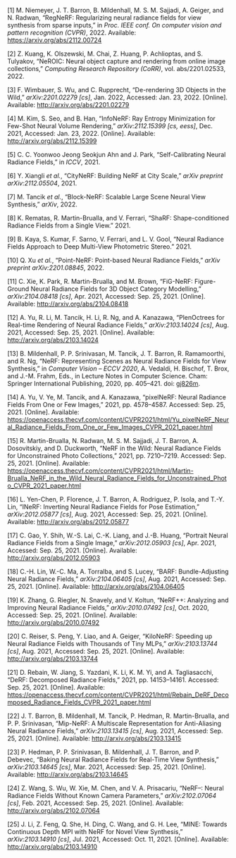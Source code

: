 <span class="csl-left-margin">\[1\] </span><span
class="csl-right-inline">M. Niemeyer, J. T. Barron, B. Mildenhall, M. S.
M. Sajjadi, A. Geiger, and N. Radwan, “RegNeRF: Regularizing neural
radiance fields for view synthesis from sparse inputs,” in *Proc. IEEE
conf. On computer vision and pattern recognition (CVPR)*, 2022.
Available: <https://arxiv.org/abs/2112.00724></span>

<span class="csl-left-margin">\[2\] </span><span
class="csl-right-inline">Z. Kuang, K. Olszewski, M. Chai, Z. Huang, P.
Achlioptas, and S. Tulyakov, “NeROIC: Neural object capture and
rendering from online image collections,” *Computing Research Repository
(CoRR)*, vol. abs/2201.02533, 2022.</span>

<span class="csl-left-margin">\[3\] </span><span
class="csl-right-inline">F. Wimbauer, S. Wu, and C. Rupprecht,
“De-rendering 3D Objects in the Wild,” *arXiv:2201.02279 \[cs\]*, Jan.
2022, Accessed: Jan. 23, 2022. \[Online\]. Available:
<http://arxiv.org/abs/2201.02279></span>

<span class="csl-left-margin">\[4\] </span><span
class="csl-right-inline">M. Kim, S. Seo, and B. Han, “InfoNeRF: Ray
Entropy Minimization for Few-Shot Neural Volume Rendering,”
*arXiv:2112.15399 \[cs, eess\]*, Dec. 2021, Accessed: Jan. 23, 2022.
\[Online\]. Available: <http://arxiv.org/abs/2112.15399></span>

<span class="csl-left-margin">\[5\] </span><span
class="csl-right-inline">C. C. Yoonwoo Jeong Seokjun Ahn and J. Park,
“Self-Calibrating Neural Radiance Fields,” in *ICCV*, 2021.</span>

<span class="csl-left-margin">\[6\] </span><span
class="csl-right-inline">Y. Xiangli *et al.*, “CityNeRF: Building NeRF
at City Scale,” *arXiv preprint arXiv:2112.05504*, 2021.</span>

<span class="csl-left-margin">\[7\] </span><span
class="csl-right-inline">M. Tancik *et al.*, “Block-NeRF: Scalable Large
Scene Neural View Synthesis,” *arXiv*, 2022.</span>

<span class="csl-left-margin">\[8\] </span><span
class="csl-right-inline">K. Rematas, R. Martin-Brualla, and V. Ferrari,
“ShaRF: Shape-conditioned Radiance Fields from a Single View.”
2021.</span>

<span class="csl-left-margin">\[9\] </span><span
class="csl-right-inline">B. Kaya, S. Kumar, F. Sarno, V. Ferrari, and L.
V. Gool, “Neural Radiance Fields Approach to Deep Multi-View Photometric
Stereo.” 2021.</span>

<span class="csl-left-margin">\[10\] </span><span
class="csl-right-inline">Q. Xu *et al.*, “Point-NeRF: Point-based Neural
Radiance Fields,” *arXiv preprint arXiv:2201.08845*, 2022.</span>

<span class="csl-left-margin">\[11\] </span><span
class="csl-right-inline">C. Xie, K. Park, R. Martin-Brualla, and M.
Brown, “FiG-NeRF: Figure-Ground Neural Radiance Fields for 3D Object
Category Modelling,” *arXiv:2104.08418 \[cs\]*, Apr. 2021, Accessed:
Sep. 25, 2021. \[Online\]. Available:
<http://arxiv.org/abs/2104.08418></span>

<span class="csl-left-margin">\[12\] </span><span
class="csl-right-inline">A. Yu, R. Li, M. Tancik, H. Li, R. Ng, and A.
Kanazawa, “PlenOctrees for Real-time Rendering of Neural Radiance
Fields,” *arXiv:2103.14024 \[cs\]*, Aug. 2021, Accessed: Sep. 25, 2021.
\[Online\]. Available: <http://arxiv.org/abs/2103.14024></span>

<span class="csl-left-margin">\[13\] </span><span
class="csl-right-inline">B. Mildenhall, P. P. Srinivasan, M. Tancik, J.
T. Barron, R. Ramamoorthi, and R. Ng, “NeRF: Representing Scenes as
Neural Radiance Fields for View Synthesis,” in *Computer Vision – ECCV
2020*, A. Vedaldi, H. Bischof, T. Brox, and J.-M. Frahm, Eds., in
Lecture Notes in Computer Science. Cham: Springer International
Publishing, 2020, pp. 405–421. doi:
[gj826m](https://doi.org/gj826m).</span>

<span class="csl-left-margin">\[14\] </span><span
class="csl-right-inline">A. Yu, V. Ye, M. Tancik, and A. Kanazawa,
“<span class="nocase">pixelNeRF</span>: Neural Radiance Fields From One
or Few Images,” 2021, pp. 4578–4587. Accessed: Sep. 25, 2021.
\[Online\]. Available:
<https://openaccess.thecvf.com/content/CVPR2021/html/Yu_pixelNeRF_Neural_Radiance_Fields_From_One_or_Few_Images_CVPR_2021_paper.html></span>

<span class="csl-left-margin">\[15\] </span><span
class="csl-right-inline">R. Martin-Brualla, N. Radwan, M. S. M. Sajjadi,
J. T. Barron, A. Dosovitskiy, and D. Duckworth, “NeRF in the Wild:
Neural Radiance Fields for Unconstrained Photo Collections,” 2021, pp.
7210–7219. Accessed: Sep. 25, 2021. \[Online\]. Available:
<https://openaccess.thecvf.com/content/CVPR2021/html/Martin-Brualla_NeRF_in_the_Wild_Neural_Radiance_Fields_for_Unconstrained_Photo_CVPR_2021_paper.html></span>

<span class="csl-left-margin">\[16\] </span><span
class="csl-right-inline">L. Yen-Chen, P. Florence, J. T. Barron, A.
Rodriguez, P. Isola, and T.-Y. Lin, “INeRF: Inverting Neural Radiance
Fields for Pose Estimation,” *arXiv:2012.05877 \[cs\]*, Aug. 2021,
Accessed: Sep. 25, 2021. \[Online\]. Available:
<http://arxiv.org/abs/2012.05877></span>

<span class="csl-left-margin">\[17\] </span><span
class="csl-right-inline">C. Gao, Y. Shih, W.-S. Lai, C.-K. Liang, and
J.-B. Huang, “Portrait Neural Radiance Fields from a Single Image,”
*arXiv:2012.05903 \[cs\]*, Apr. 2021, Accessed: Sep. 25, 2021.
\[Online\]. Available: <http://arxiv.org/abs/2012.05903></span>

<span class="csl-left-margin">\[18\] </span><span
class="csl-right-inline">C.-H. Lin, W.-C. Ma, A. Torralba, and S. Lucey,
“BARF: Bundle-Adjusting Neural Radiance Fields,” *arXiv:2104.06405
\[cs\]*, Aug. 2021, Accessed: Sep. 25, 2021. \[Online\]. Available:
<http://arxiv.org/abs/2104.06405></span>

<span class="csl-left-margin">\[19\] </span><span
class="csl-right-inline">K. Zhang, G. Riegler, N. Snavely, and V.
Koltun, “NeRF++: Analyzing and Improving Neural Radiance Fields,”
*arXiv:2010.07492 \[cs\]*, Oct. 2020, Accessed: Sep. 25, 2021.
\[Online\]. Available: <http://arxiv.org/abs/2010.07492></span>

<span class="csl-left-margin">\[20\] </span><span
class="csl-right-inline">C. Reiser, S. Peng, Y. Liao, and A. Geiger,
“KiloNeRF: Speeding up Neural Radiance Fields with Thousands of Tiny
MLPs,” *arXiv:2103.13744 \[cs\]*, Aug. 2021, Accessed: Sep. 25, 2021.
\[Online\]. Available: <http://arxiv.org/abs/2103.13744></span>

<span class="csl-left-margin">\[21\] </span><span
class="csl-right-inline">D. Rebain, W. Jiang, S. Yazdani, K. Li, K. M.
Yi, and A. Tagliasacchi, “DeRF: Decomposed Radiance Fields,” 2021, pp.
14153–14161. Accessed: Sep. 25, 2021. \[Online\]. Available:
<https://openaccess.thecvf.com/content/CVPR2021/html/Rebain_DeRF_Decomposed_Radiance_Fields_CVPR_2021_paper.html></span>

<span class="csl-left-margin">\[22\] </span><span
class="csl-right-inline">J. T. Barron, B. Mildenhall, M. Tancik, P.
Hedman, R. Martin-Brualla, and P. P. Srinivasan, “Mip-NeRF: A Multiscale
Representation for Anti-Aliasing Neural Radiance Fields,”
*arXiv:2103.13415 \[cs\]*, Aug. 2021, Accessed: Sep. 25, 2021.
\[Online\]. Available: <http://arxiv.org/abs/2103.13415></span>

<span class="csl-left-margin">\[23\] </span><span
class="csl-right-inline">P. Hedman, P. P. Srinivasan, B. Mildenhall, J.
T. Barron, and P. Debevec, “Baking Neural Radiance Fields for Real-Time
View Synthesis,” *arXiv:2103.14645 \[cs\]*, Mar. 2021, Accessed: Sep.
25, 2021. \[Online\]. Available:
<http://arxiv.org/abs/2103.14645></span>

<span class="csl-left-margin">\[24\] </span><span
class="csl-right-inline">Z. Wang, S. Wu, W. Xie, M. Chen, and V. A.
Prisacariu, “NeRF–: Neural Radiance Fields Without Known Camera
Parameters,” *arXiv:2102.07064 \[cs\]*, Feb. 2021, Accessed: Sep. 25,
2021. \[Online\]. Available: <http://arxiv.org/abs/2102.07064></span>

<span class="csl-left-margin">\[25\] </span><span
class="csl-right-inline">J. Li, Z. Feng, Q. She, H. Ding, C. Wang, and
G. H. Lee, “MINE: Towards Continuous Depth MPI with NeRF for Novel View
Synthesis,” *arXiv:2103.14910 \[cs\]*, Jul. 2021, Accessed: Oct. 11,
2021. \[Online\]. Available: <http://arxiv.org/abs/2103.14910></span>
